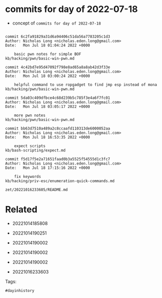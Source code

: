# commits for day of 2022-07-18

- concept of `commits for day of 2022-07-18`

```

commit 6c2fa91829a31d6a94406c51da56a7783205c1d3
Author: Nicholas Long <nicholas.eden.long@gmail.com>
Date:   Mon Jul 18 01:04:24 2022 +0000

    basic pwn notes for simple BOF
kb/hacking/pwn/basic-win-pwn.md

commit 4c42bd7e95d47092f798e8ad65a8a8ab42d3f33e
Author: Nicholas Long <nicholas.eden.long@gmail.com>
Date:   Mon Jul 18 03:00:24 2022 +0000

    helpful command to use ropgadget to find jmp esp instead of mona
kb/hacking/pwn/basic-win-pwn.md

commit 5da03c409dfbce4c68d239b5c785f3e4a6f7fc01
Author: Nicholas Long <nicholas.eden.long@gmail.com>
Date:   Mon Jul 18 03:05:17 2022 +0000

    more pwn notes
kb/hacking/pwn/basic-win-pwn.md

commit bb63d7510a489a2c8ccaafd110313de6000052aa
Author: Nicholas Long <nicholas.eden.long@gmail.com>
Date:   Mon Jul 18 16:53:35 2022 +0000

    expect scripts
kb/bash-scripting/expect.md

commit f5d17f5e2a71651faad0b3a5525f54555d1c3fc7
Author: Nicholas Long <nicholas.eden.long@gmail.com>
Date:   Mon Jul 18 17:15:16 2022 +0000

    fix keywords
kb/hacking/priv-esc/enumeration-quick-commands.md
```

` zet/20221016233605/README.md `

# Related

- 20221014185808

- 20221014190251

- 20221014190002

- 20221014190002

- 20221014190002

- 20221016233603

Tags:

    #dayinhistory
